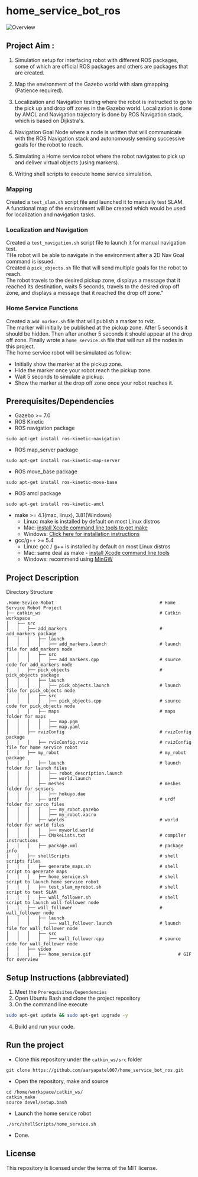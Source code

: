 # home_service_bot_ros

![Overview](https://github.com/aaryapatel007/home_service_bot_ros/blob/master/video/home-service.gif)  

## Project Aim :
1) Simulation setup for interfacing robot with different ROS packages, some of which are official ROS packages and others are packages that are created.

2) Map the environment of the Gazebo world with slam gmapping (Patience required).

3) Localization and Navigation testing where the robot is instructed to go to the pick up and drop off zones in the Gazebo world. Localization is done by AMCL and Navigation trajectory is done by ROS Navigation stack, which is based on Dijkstra's. 

4) Navigation Goal Node where a node is written that will communicate with the ROS Navigation stack and autonomously sending successive goals for the robot to reach. 

5) Simulating a Home service robot where the robot navigates to pick up and deliver virtual objects (using markers).

6) Writing shell scripts to execute home service simulation.

### Mapping  
Created a `test_slam.sh` script file and launched it to manually test SLAM.  
A functional map of the environment will be created which would be used for localization and navigation tasks.  
### Localization and Navigation  
Created a `test_navigation.sh` script file to launch it for manual navigation test.  
THe robot will be able to navigate in the environment after a 2D Nav Goal command is issued.  
Created a `pick_objects.sh` file that will send multiple goals for the robot to reach.  
The robot travels to the desired pickup zone, displays a message that it reached its destination, waits 5 seconds, travels to the desired drop off zone, and displays a message that it reached the drop off zone."  
### Home Service Functions  
Created a `add_marker.sh` file that will publish a marker to rviz.  
The marker will initially be published at the pickup zone. After 5 seconds it should be hidden. Then after another 5 seconds it should appear at the drop off zone.
Finally wrote a `home_service.sh` file that will run all the nodes in this project.  
The home service robot will be simulated as follow:  
* Initially show the marker at the pickup zone.
* Hide the marker once your robot reach the pickup zone.
* Wait 5 seconds to simulate a pickup.
* Show the marker at the drop off zone once your robot reaches it.


## Prerequisites/Dependencies  
* Gazebo >= 7.0  
* ROS Kinetic  
* ROS navigation package  
```
sudo apt-get install ros-kinetic-navigation
```
* ROS map_server package  
```
sudo apt-get install ros-kinetic-map-server
```
* ROS move_base package  
```
sudo apt-get install ros-kinetic-move-base
```
* ROS amcl package  
```
sudo apt-get install ros-kinetic-amcl
```
* make >= 4.1(mac, linux), 3.81(Windows)
  * Linux: make is installed by default on most Linux distros
  * Mac: [install Xcode command line tools to get make](https://developer.apple.com/xcode/features/)
  * Windows: [Click here for installation instructions](http://gnuwin32.sourceforge.net/packages/make.htm)
* gcc/g++ >= 5.4
  * Linux: gcc / g++ is installed by default on most Linux distros
  * Mac: same deal as make - [install Xcode command line tools](https://developer.apple.com/xcode/features/)
  * Windows: recommend using [MinGW](http://www.mingw.org/)

## Project Description  
Directory Structure  
```
.Home-Sevice-Robot                                        # Home Service Robot Project
├── catkin_ws                                             # Catkin workspace
│   ├── src
│   │   ├── add_markers                                   # add_markers package        
│   │   │   ├── launch
│   │   │   │   ├── add_markers.launch                    # launch file for add_markers node
│   │   │   ├── src
│   │   │   │   ├── add_markers.cpp                       # source code for add_markers node
│   │   ├── pick_objects                                  # pick_objects package   
│   │   │   ├── launch
│   │   │   │   ├── pick_objects.launch                   # launch file for pick_objects node
│   │   │   ├── src
│   │   │   │   ├── pick_objects.cpp                      # source code for pick_objects node
│   │   │   ├── maps                                      # maps folder for maps
│   │   │   │   ├── map.pgm
│   │   │   │   ├── map.yaml
│   │   ├── rvizConfig                                    # rvizConfig package        
│   │   │   ├── rvizConfig.rviz                           # rvizConfig file for home service robot   
│   │   ├── my_robot                                      # my_robot package        
│   │   │   ├── launch                                    # launch folder for launch files   
│   │   │   │   ├── robot_description.launch
│   │   │   │   ├── world.launch
│   │   │   ├── meshes                                    # meshes folder for sensors
│   │   │   │   ├── hokuyo.dae
│   │   │   ├── urdf                                      # urdf folder for xarco files
│   │   │   │   ├── my_robot.gazebo
│   │   │   │   ├── my_robot.xacro
│   │   │   ├── worlds                                    # world folder for world files
│   │   │   │   ├── myworld.world
│   │   │   ├── CMakeLists.txt                            # compiler instructions
│   │   │   ├── package.xml                               # package info
│   │   ├── shellScripts                                  # shell scripts files
│   │   │   ├── generate_maps.sh                          # shell script to generate maps  
│   │   │   ├── home_service.sh                           # shell script to launch home service robot   
│   │   │   ├── test_slam_myrobot.sh                      # shell script to test SLAM
│   │   │   ├── wall_follower.sh                          # shell script to launch wall follower node 
│   │   ├── wall_follower                                 # wall_follower node
│   │   │   ├── launch
│   │   │   │   ├── wall_follower.launch                  # launch file for wall_follower node
│   │   │   ├── src
│   │   │   │   ├── wall_follower.cpp                     # source code for wall_follower node
│   │   ├── video                                         
|   |   |   ├── home_service.gif                                 # GIF for overview
```
## Setup Instructions (abbreviated)  
1. Meet the `Prerequisites/Dependencies`  
2. Open Ubuntu Bash and clone the project repository  
3. On the command line execute  
```bash
sudo apt-get update && sudo apt-get upgrade -y
```
4. Build and run your code.  

## Run the project  
* Clone this repository under the `catkin_ws/src` folder
```
git clone https://github.com/aaryapatel007/home_service_bot_ros.git
```
* Open the repository, make and source  
```
cd /home/workspace/catkin_ws/
catkin_make
source devel/setup.bash
```
* Launch the home service robot
```
./src/shellScripts/home_service.sh
```
* Done.  

## License

This repository is licensed under the terms of the MIT license.
